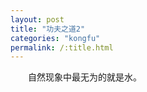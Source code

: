 ```yaml
---
layout: post
title: "功夫之道2"
categories: "kongfu"
permalink: /:title.html
---
```

&emsp;&emsp;自然现象中最无为的就是水。
